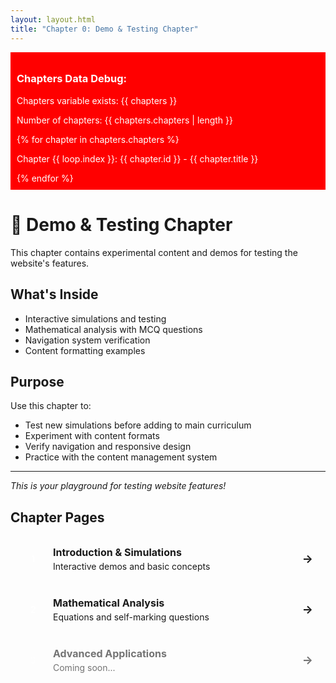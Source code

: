 ```yaml
---
layout: layout.html
title: "Chapter 0: Demo & Testing Chapter"
---
```

<!-- DIAGNOSTIC TEST - Remove after testing -->
<div style="background: red; color: white; padding: 10px;">
  <h3>Chapters Data Debug:</h3>
  <p>Chapters variable exists: {{ chapters }}</p>
  <p>Number of chapters: {{ chapters.chapters | length }}</p>
  {% for chapter in chapters.chapters %}
    <p>Chapter {{ loop.index }}: {{ chapter.id }} - {{ chapter.title }}</p>
  {% endfor %}
</div>

# 🧪 Demo & Testing Chapter

This chapter contains experimental content and demos for testing the website's features.

## What's Inside

- Interactive simulations and testing
- Mathematical analysis with MCQ questions
- Navigation system verification
- Content formatting examples

## Purpose

Use this chapter to:
- Test new simulations before adding to main curriculum
- Experiment with content formats
- Verify navigation and responsive design
- Practice with the content management system

---

*This is your playground for testing website features!*

## Chapter Pages
<a href="/physics-website/chapters/chapter-0/page-1/" class="chapter-link">
    <span class="page-number">1</span>
    <div class="page-info">
        <strong>Introduction & Simulations</strong>
        <p>Interactive demos and basic concepts</p>
    </div>
    <span class="page-arrow">→</span>
</a>

<a href="/physics-website/chapters/chapter-0/page-2/" class="chapter-link">
    <span class="page-number">2</span>
    <div class="page-info">
        <strong>Mathematical Analysis</strong>
        <p>Equations and self-marking questions</p>
    </div>
    <span class="page-arrow">→</span>
</a>

<div class="chapter-link disabled">
    <span class="page-number">3</span>
    <div class="page-info">
        <strong>Advanced Applications</strong>
        <p>Coming soon...</p>
    </div>
    <span class="page-arrow">→</span>
</div>

<style>
.chapter-link {
    display: flex;
    align-items: center;
    padding: 16px 20px;
    margin: 8px 0;
    background: var(--surface);
    border: 1px solid var(--border);
    border-radius: var(--radius);
    text-decoration: none;
    color: inherit;
    transition: all 0.2s ease;
}

.chapter-link:hover {
    border-color: var(--primary);
    transform: translateX(4px);
}

.chapter-link.disabled {
    opacity: 0.6;
    cursor: not-allowed;
}

.chapter-link.disabled:hover {
    transform: none;
    border-color: var(--border);
}

.page-number {
    display: inline-flex;
    align-items: center;
    justify-content: center;
    width: 32px;
    height: 32px;
    background: var(--primary);
    color: white;
    border-radius: 50%;
    font-weight: 600;
    font-size: 14px;
    margin-right: 16px;
    flex-shrink: 0;
}

.chapter-link.disabled .page-number {
    background: var(--text-secondary);
}

.page-info {
    flex: 1;
}

.page-info strong {
    display: block;
    font-size: 16px;
    margin-bottom: 4px;
    color: var(--text-primary);
}

.page-info p {
    margin: 0;
    font-size: 14px;
    color: var(--text-secondary);
}

.page-arrow {
    color: var(--primary);
    font-weight: bold;
    font-size: 18px;
    margin-left: 16px;
    transition: transform 0.2s ease;
}

.chapter-link:hover .page-arrow {
    transform: translateX(2px);
}

.chapter-link.disabled .page-arrow {
    color: var(--text-secondary);
}

.chapter-link.disabled:hover .page-arrow {
    transform: none;
}
</style>

